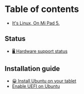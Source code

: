 # Table of contents

* [It's Linux, On Mi Pad 5.](README.md)

## Status

* [🖥 Hardware support status](status/hardware-support-status.md)

## Installation guide

* [😀 Install Ubuntu on your tablet](installation-guide/install-ubuntu-on-your-tablet.md)
* [Enable UEFI on Ubuntu](installation-guide/enable-uefi-on-ubuntu.md)
